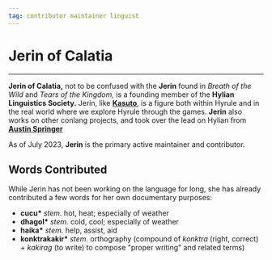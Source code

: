 ```yaml
---
tag: contributor maintainer linguist
---
```

# Jerin of Calatia
---
**Jerin of Calatia,** not to be confused with the **Jerin** found in _Breath of the Wild_ and _Tears of the Kingdom,_ is a founding member of the **Hylian Linguistics Society.** Jerin, like **[Kasuto](contributors/kasuto)**, is a figure both within Hyrule and in the real world where we explore Hyrule through the games. **Jerin** also works on other conlang projects, and took over the lead on Hylian from **[Austin Springer](austin-springer.md)**

As of July 2023, **Jerin** is the primary active maintainer and contributor.

## Words Contributed

While Jerin has not been working on the language for long, she has already contributed a few words for her own documentary purposes:

+ **cucu\*** _stem._ hot, heat; especially of weather
+ **dhagol\*** _stem._ cold, cool; especially of weather
+ **haika\*** _stem._ help, assist, aid
+ **konktrakakir\*** _stem._ orthography (compound of _konktra_ (right, correct) + _kakirag_ (to write) to compose "proper writing" and related terms)